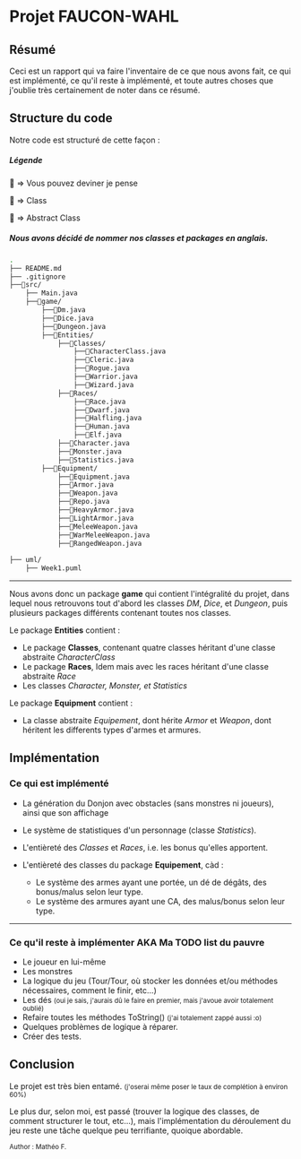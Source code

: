 # Projet FAUCON-WAHL

## Résumé

Ceci est un rapport qui va faire l'inventaire de ce que nous avons fait, ce qui est implémenté, ce qu'il reste à implémenté, et toute autres choses que j'oublie très certainement de noter dans ce résumé.


## Structure du code

Notre code est structuré de cette façon :

##### Légende

📁 => Vous pouvez deviner je pense

🧩 => Class

🧬 => Abstract Class

##### Nous avons décidé de nommer nos classes et packages en anglais.

```bash
.
├── README.md
├── .gitignore
├──📁src/
    ├── Main.java
    ├──📁game/
        ├──🧩Dm.java
        ├──🧩Dice.java
        ├──🧩Dungeon.java
        ├──📁Entities/
            ├──📁Classes/
                ├──🧬CharacterClass.java
                ├──🧩Cleric.java
                ├──🧩Rogue.java
                ├──🧩Warrior.java
                ├──🧩Wizard.java
            ├──📁Races/
                ├──🧬Race.java
                ├──🧩Dwarf.java
                ├──🧩Halfling.java
                ├──🧩Human.java
                ├──🧩Elf.java
            ├──🧩Character.java
            ├──🧩Monster.java
            ├──🧩Statistics.java
        ├──📁Equipment/
            ├──🧬Equipment.java
            ├──🧬Armor.java
            ├──🧬Weapon.java
            ├──🧩Repo.java
            ├──🧩HeavyArmor.java
            ├──🧩LightArmor.java
            ├──🧩MeleeWeapon.java
            ├──🧩WarMeleeWeapon.java
            ├──🧩RangedWeapon.java
        
├── uml/
    ├── Week1.puml

```
---
Nous avons donc un package **game** qui contient l'intégralité du projet, dans lequel nous retrouvons tout d'abord les classes *DM*, *Dice*, et *Dungeon*, puis plusieurs packages différents contenant toutes nos classes. 

Le package **Entities** contient :
* Le package **Classes**, contenant quatre classes héritant d'une classe abstraite *CharacterClass*
* Le package **Races**, Idem mais avec les races héritant d'une classe abstraite *Race*
* Les classes *Character, Monster, et Statistics*

Le package **Equipment** contient :

* La classe abstraite *Equipement*, dont hérite *Armor* et *Weapon*, dont héritent les differents types d'armes et armures.
## Implémentation
### Ce qui est implémenté

* La génération du Donjon avec obstacles (sans monstres ni joueurs), ainsi que son affichage
* Le système de statistiques d'un personnage (classe *Statistics*).
* L'entièreté des *Classes* et *Races*, i.e. les bonus qu'elles apportent.
* L'entièreté des classes du package **Equipement**, càd :
    
    * Le système des armes ayant une portée, un dé de dégâts, des bonus/malus selon leur type.
    * Le système des armures ayant une CA, des malus/bonus selon leur type.

---

### Ce qu'il reste à implémenter AKA Ma TODO list du pauvre
* Le joueur en lui-même
* Les monstres
* La logique du jeu (Tour/Tour, où stocker les données et/ou méthodes nécessaires, comment le finir, etc...)
* Les dés <small>(oui je sais, j'aurais dû le faire en premier, mais j'avoue avoir totalement oublié)</small>
* Refaire toutes les méthodes ToString() <small>(j'ai totalement zappé aussi :o)</small>
* Quelques problèmes de logique à réparer.
* Créer des tests.


## Conclusion

Le projet est très bien entamé. <small>(j'oserai même poser le taux de complétion à environ 60%)</small>

Le plus dur, selon moi, est passé (trouver la logique des classes, de comment structurer le tout, etc...), mais l'implémentation du déroulement du jeu reste une tâche quelque peu terrifiante, quoique abordable. 

<small>Author : Mathéo F.</small>
